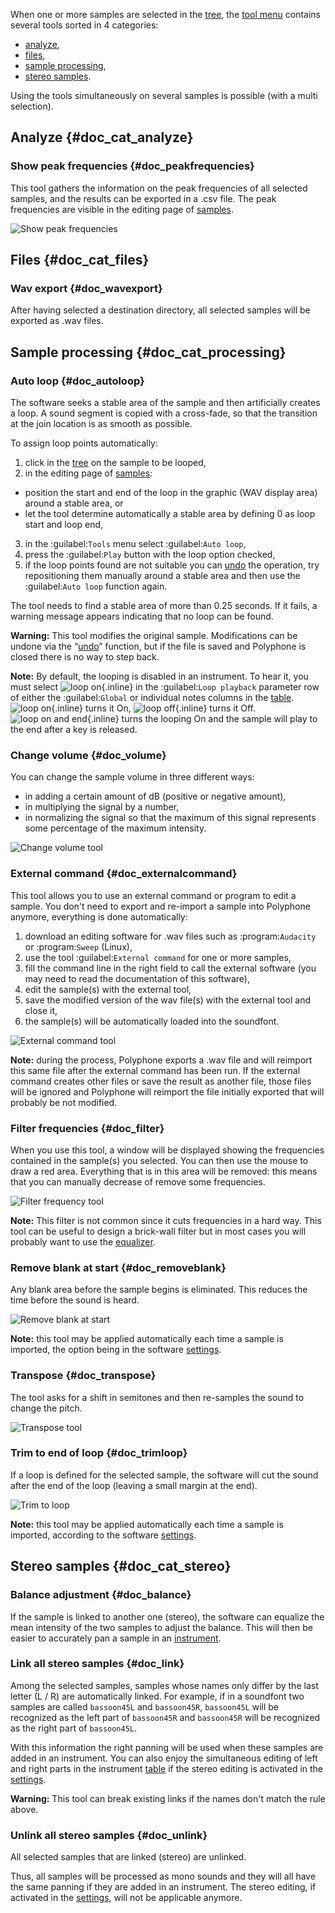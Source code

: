 When one or more samples are selected in the [tree](manual/soundfont-editor/tree.md), the [tool menu](manual/soundfont-editor/tools/index.md) contains several tools sorted in 4 categories:

* [analyze](#doc_cat_analyze),
* [files](#doc_cat_files),
* [sample processing](#doc_cat_processing),
* [stereo samples](#doc_cat_stereo).

Using the tools simultaneously on several samples is possible (with a multi selection).


## Analyze {#doc_cat_analyze}


### Show peak frequencies {#doc_peakfrequencies}


This tool gathers the information on the peak frequencies of all selected samples, and the results can be exported in a .csv file.
The peak frequencies are visible in the editing page of [samples](manual/soundfont-editor/editing-pages/sample-editor.md#doc_freq).


![Show peak frequencies](images/tool_show_peak_frequencies.png "Show peak frequencies")


## Files {#doc_cat_files}


### Wav export {#doc_wavexport}


After having selected a destination directory, all selected samples will be exported as .wav files.


## Sample processing {#doc_cat_processing}


### Auto loop {#doc_autoloop}


The software seeks a stable area of the sample and then artificially creates a loop.
A sound segment is copied with a cross-fade, so that the transition at the join location is as smooth as possible.

To assign loop points automatically:

1. click in the [tree](manual/soundfont-editor/tree.md) on the sample to be looped,
2. in the editing page of [samples](manual/soundfont-editor/editing-pages/sample-editor.md):
  * position the start and end of the loop in the graphic (WAV display area) around a stable area, or
  * let the tool determine automatically a stable area by defining 0 as loop start and loop end,
3. in the :guilabel:`Tools` menu select :guilabel:`Auto loop`,
4. press the :guilabel:`Play` button with the loop option checked,
5. if the loop points found are not suitable you can [undo](manual/soundfont-editor/toolbar.md#doc_edit) the operation, try repositioning them manually around a stable area and then use the :guilabel:`Auto loop` function again.

The tool needs to find a stable area of more than 0.25 seconds.
If it fails, a warning message appears indicating that no loop can be found.

**Warning:** This tool modifies the original sample.
Modifications can be undone via the “[undo](manual/soundfont-editor/toolbar.md#doc_edit)” function, but if the file is saved and Polyphone is closed there is no way to step back.

**Note:** By default, the looping is disabled in an instrument.
To hear it, you must select ![loop on](images/loop_on.png "loop on"){.inline} in the :guilabel:`Loop playback` parameter row of either the :guilabel:`Global` or individual notes columns in the [table](manual/soundfont-editor/editing-pages/instrument-editor.md#doc_table).
![loop on](images/loop_on.png "loop on"){.inline} turns it On, ![loop off](images/loop_off.png "loop off"){.inline} turns it Off.
![loop on and end](images/loop_on_end.png "loop on and end"){.inline} turns the looping On and the sample will play to the end after a key is released.


### Change volume {#doc_volume}


You can change the sample volume in three different ways:

* in adding a certain amount of dB (positive or negative amount),
* in multiplying the signal by a number,
* in normalizing the signal so that the maximum of this signal represents some percentage of the maximum intensity.


![Change volume tool](images/tool_change_volume.png "Change volume tool")


### External command {#doc_externalcommand}


This tool allows you to use an external command or program to edit a sample.
You don't need to export and re-import a sample into Polyphone anymore, everything is done automatically:

1. download an editing software for .wav files such as :program:`Audacity` or :program:`Sweep` (Linux),
2. use the tool :guilabel:`External command` for one or more samples,
3. fill the command line in the right field to call the external software (you may need to read the documentation of this software),
4. edit the sample(s) with the external tool,
5. save the modified version of the wav file(s) with the external tool and close it,
6. the sample(s) will be automatically loaded into the soundfont.


![External command tool](images/tool_external_command.png "External command tool")


**Note:** during the process, Polyphone exports a .wav file and will reimport this same file after the external command has been run. If the external command creates other files or save the result as another file, those files will be ignored and Polyphone will reimport the file initially exported that will probably be not modified.


### Filter frequencies {#doc_filter}


When you use this tool, a window will be displayed showing the frequencies contained in the sample(s) you selected.
You can then use the mouse to draw a red area.
Everything that is in this area will be removed: this means that you can manually decrease of remove some frequencies.


![Filter frequency tool](images/tool_filter_frequencies.png "Filter frequency tool")


**Note:** This filter is not common since it cuts frequencies in a hard way.
This tool can be useful to design a brick-wall filter but in most cases you will probably want to use the [equalizer](manual/soundfont-editor/editing-pages/sample-editor.md#doc_eq).


### Remove blank at start {#doc_removeblank}


Any blank area before the sample begins is eliminated.
This reduces the time before the sound is heard.


![Remove blank at start](images/remove_blank.png "Remove blank at start")


**Note:** this tool may be applied automatically each time a sample is imported, the option being in the software [settings](manual/settings.md#doc_general).


### Transpose {#doc_transpose}


The tool asks for a shift in semitones and then re-samples the sound to change the pitch.


![Transpose tool](images/tool_transpose_smpl.png "Transpose tool")


### Trim to end of loop {#doc_trimloop}


If a loop is defined for the selected sample, the software will cut the sound after the end of the loop (leaving a small margin at the end).


![Trim to loop](images/trim_to_loop.png "Trim to loop")


**Note:** this tool may be applied automatically each time a sample is imported, according to the software [settings](manual/settings.md#doc_general).


## Stereo samples {#doc_cat_stereo}


### Balance adjustment {#doc_balance}


If the sample is linked to another one (stereo), the software can equalize the mean intensity of the two samples to adjust the balance.
This will then be easier to accurately pan a sample in an [instrument](manual/soundfont-editor/editing-pages/instrument-editor.md).


### Link all stereo samples {#doc_link}


Among the selected samples, samples whose names only differ by the last letter (L&nbsp;/&nbsp;R) are automatically linked.
For example, if in a soundfont two samples are called ``bassoon45L`` and ``bassoon45R``, ``bassoon45L`` will be recognized as the left part of ``bassoon45R`` and ``bassoon45R`` will be recognized as the right part of ``bassoon45L``.

With this information the right panning will be used when these samples are added in an instrument.
You can also enjoy the simultaneous editing of left and right parts in the instrument [table](manual/soundfont-editor/editing-pages/instrument-editor.md#doc_table) if the stereo editing is activated in the [settings](manual/settings.md#doc_general).

**Warning:** This tool can break existing links if the names don't match the rule above.


### Unlink all stereo samples {#doc_unlink}


All selected samples that are linked (stereo) are unlinked.

Thus, all samples will be processed as mono sounds and they will all have the same panning if they are added in an instrument.
The stereo editing, if activated in the [settings](manual/settings.md#doc_general), will not be applicable anymore.
